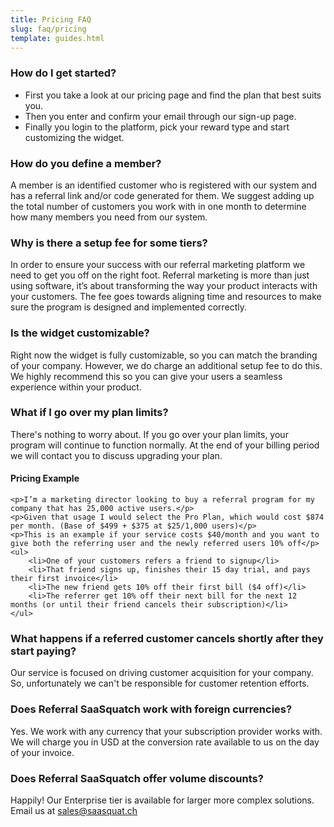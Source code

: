 ```yaml
---
title: Pricing FAQ
slug: faq/pricing
template: guides.html
---
```


<h3>How do I get started?</h3>
<ul>
<li>First you take a look at our pricing page and find the plan that best suits you.</li> 
<li>Then you enter and confirm your email through our sign-up page.</li>
<li>Finally you login to the platform, pick your reward type and start customizing the widget.</li>
</ul>
<h3>How do you define a member?</h3>

<p>A member is an identified customer who is registered with our system and has a referral link and/or code generated for them. We suggest adding up the total number of customers you work with in one month to determine how many members you need from our system.</p>  

<h3>Why is there a setup fee for some tiers?</h3> 

<p>In order to ensure your success with our referral marketing platform we need to get you off on the right foot. Referral marketing is more than just using software, it’s about transforming the way your product interacts with your customers. The fee goes towards aligning time and resources to make sure the program is designed and implemented correctly.</p>

<h3>Is the widget customizable?</h3> 

<p>Right now the widget is fully customizable, so you can match the branding of your company. However, we do charge an additional setup fee to do this. We highly recommend this so you can give your users a seamless experience within your product.</p>

<h3>What if I go over my plan limits?</h3>

<p>There's nothing to worry about. If you go over your plan limits, your program will continue to function normally. At the end of your billing period we will contact you to discuss upgrading your plan.</p>

<div class="well">
    <h4>Pricing Example</h4>
    
    <p>I’m a marketing director looking to buy a referral program for my company that has 25,000 active users.</p> 
    <p>Given that usage I would select the Pro Plan, which would cost $874 per month. (Base of $499 + $375 at $25/1,000 users)</p> 
    <p>This is an example if your service costs $40/month and you want to give both the referring user and the newly referred users 10% off</p>
    <ul>
        <li>One of your customers refers a friend to signup</li>
        <li>That friend signs up, finishes their 15 day trial, and pays their first invoice</li>
        <li>The new friend gets 10% off their first bill ($4 off)</li>
        <li>The referrer get 10% off their next bill for the next 12 months (or until their friend cancels their subscription)</li>
    </ul>
</div>

<h3>What happens if a referred customer cancels shortly after they start paying?</h3>

<p>Our service is focused on driving customer acquisition for your company. So, unfortunately we can't be responsible for customer retention efforts.</p> 

<h3>Does Referral SaaSquatch work with foreign currencies?</h3>

<p>Yes. We work with any currency that your subscription provider works with. We will charge you in USD at the conversion rate available to us on the day of your invoice.</p> 

<h3>Does Referral SaaSquatch offer volume discounts?</h3>

<p>Happily! Our Enterprise tier is available for larger more complex solutions. Email us at <a href="mailto:sales@saasquat.ch?subject=Enterprise%20Plans">sales@saasquat.ch</a></p>
